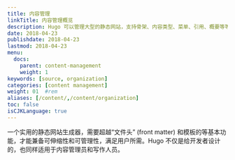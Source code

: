 ```yaml
---
title: 内容管理
linkTitle: 内容管理概览
description: Hugo 可以管理大型的静态网站，支持骨架、内容类型、菜单、引用、概要等等。
date: 2018-04-23
publishdate: 2018-04-23
lastmod: 2018-04-23
menu:
  docs:
    parent: content-management
    weight: 1
keywords: [source, organization]
categories: [content management]
weight: 01	#rem
aliases: [/content/,/content/organization]
toc: false
isCJKLanguage: true
---
```


一个实用的静态网站生成器，需要超越“文件头” (front matter) 和模板的等基本功能，才能兼备可伸缩性和可管理性，满足用户所需。Hugo 不仅是给开发者设计的，也同样适用于内容管理员和写作人员。
